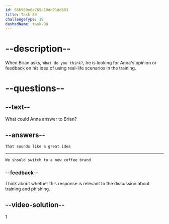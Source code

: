 ```yaml
---
id: 66b569e6e765c10dd91dd683
title: Task 80
challengeType: 19
dashedName: task-80
---
```

<!--
AUDIO REFERENCE:
Brian: I'm thinking of using real-life scenarios this time, especially for identifying phishing attempts. What do you think?
-->

# --description--

When Brian asks, `What do you think?`, he is looking for Anna's opinion or feedback on his idea of using real-life scenarios in the training.

# --questions--

## --text--

What could Anna answer to Brian?

## --answers--

`That sounds like a great idea`

---

`We should switch to a new coffee brand`

### --feedback--

Think about whether this response is relevant to the discussion about training and phishing.

## --video-solution--

1
